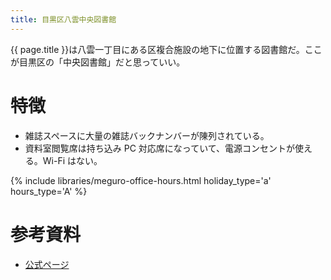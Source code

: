 ```yaml
---
title: 目黒区八雲中央図書館
---
```


{{ page.title }}は八雲一丁目にある区複合施設の地下に位置する図書館だ。ここが目黒区の「中央図書館」だと思っていい。

# 特徴

* 雑誌スペースに大量の雑誌バックナンバーが陳列されている。
* 資料室閲覧席は持ち込み PC 対応席になっていて、電源コンセントが使える。Wi-Fi はない。

{% include libraries/meguro-office-hours.html holiday_type='a' hours_type='A' %}

# 参考資料

* [公式ページ](http://www.meguro-library.jp/locations/yakumo-loc/)
